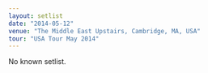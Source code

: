 ```yaml
---
layout: setlist
date: "2014-05-12"
venue: "The Middle East Upstairs, Cambridge, MA, USA"
tour: "USA Tour May 2014"
---
```


No known setlist.
